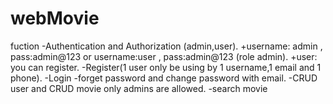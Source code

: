 # webMovie
fuction
-Authentication and Authorization (admin,user).
+username: admin , pass:admin@123 or username:user , pass:admin@123 (role admin).
+user: you can register.
-Register(1 user only be using by 1 username,1 email and 1 phone).
-Login
-forget password and change password with email.
-CRUD user and CRUD movie only admins are allowed.
-search movie
